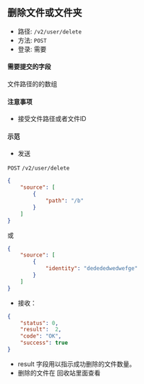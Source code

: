 ## 删除文件或文件夹

* 路径: ```/v2/user/delete```
* 方法: ```POST```
* 登录: 需要

#### 需要提交的字段


文件路径的的数组

#### 注意事项

* 接受文件路径或者文件ID

#### 示范

* 发送

```POST``` ```/v2/user/delete```

```json
{
    "source": [
        {
            "path": "/b"
        }
    ]
}

```

或

```json
{
    "source": [
        {
            "identity": "dedededwedwefge"
        }
    ]
}

```

* 接收：

```json
{
    "status": 0,
    "result":  2,
    "code": "OK",
    "success": true
}
```

* result 字段用以指示成功删除的文件数量。
* 删除的文件在 回收站里面查看
